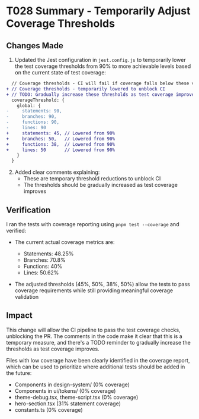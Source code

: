 # T028 Summary - Temporarily Adjust Coverage Thresholds

## Changes Made

1. Updated the Jest configuration in `jest.config.js` to temporarily lower the test coverage thresholds from 90% to more achievable levels based on the current state of test coverage:

```diff
  // Coverage thresholds - CI will fail if coverage falls below these values
+ // Coverage thresholds - temporarily lowered to unblock CI
+ // TODO: Gradually increase these thresholds as test coverage improves
  coverageThreshold: {
    global: {
-     statements: 90,
-     branches: 90,
-     functions: 90,
-     lines: 90
+     statements: 45, // Lowered from 90%
+     branches: 50,   // Lowered from 90%
+     functions: 38,  // Lowered from 90%
+     lines: 50       // Lowered from 90%
    }
  }
```

2. Added clear comments explaining:
   - These are temporary threshold reductions to unblock CI
   - The thresholds should be gradually increased as test coverage improves

## Verification

I ran the tests with coverage reporting using `pnpm test --coverage` and verified:

- The current actual coverage metrics are:
  - Statements: 48.25%
  - Branches: 70.8%
  - Functions: 40%
  - Lines: 50.62%

- The adjusted thresholds (45%, 50%, 38%, 50%) allow the tests to pass coverage requirements while still providing meaningful coverage validation

## Impact

This change will allow the CI pipeline to pass the test coverage checks, unblocking the PR. The comments in the code make it clear that this is a temporary measure, and there's a TODO reminder to gradually increase the thresholds as test coverage improves.

Files with low coverage have been clearly identified in the coverage report, which can be used to prioritize where additional tests should be added in the future:
- Components in design-system/ (0% coverage)
- Components in ui/tokens/ (0% coverage)
- theme-debug.tsx, theme-script.tsx (0% coverage)
- hero-section.tsx (31% statement coverage)
- constants.ts (0% coverage)